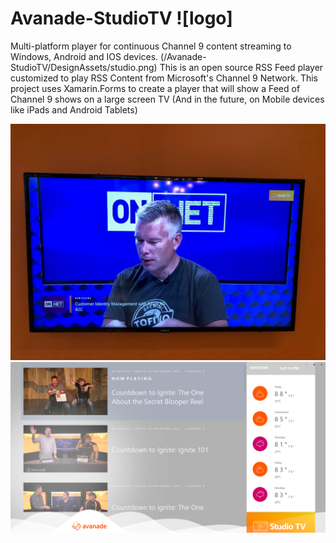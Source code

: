 # Avanade-StudioTV ![logo]
Multi-platform player for continuous Channel 9 content streaming to Windows, Android and IOS devices.
(/Avanade-StudioTV/DesignAssets/studio.png)
 This is an open source RSS Feed player customized to play RSS Content from Microsoft's Channel 9 Network. This project uses Xamarin.Forms to create a player that will show a Feed of Channel 9 shows on a large screen TV (And in the future, on Mobile devices like iPads and Android Tablets)

 ![screenshot1](Avanade-StudioTV/DesignAssets/StudioTvListScreenShot1.PNG)
 ![screenshot2](Avanade-StudioTV/DesignAssets/StudioTvListScreenShot2.PNG)
    
